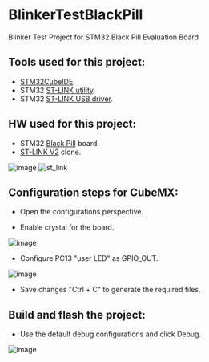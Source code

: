 # BlinkerTestBlackPill
Blinker Test Project for STM32 Black Pill Evaluation Board

## Tools used for this project:
- [STM32CubeIDE](https://www.st.com/en/development-tools/stm32cubeide.html).
- STM32 [ST-LINK utility](https://www.st.com/en/development-tools/stsw-link004.html).
- STM32 [ST-LINK USB driver](https://www.st.com/en/development-tools/stsw-link009.html).


## HW used for this project:
- STM32 [Black Pill](https://stm32-base.org/boards/STM32F401CCU6-WeAct-Black-Pill-V1.2.html) board.
- [ST-LINK V2](https://stm32-base.org/guides/connecting-your-debugger.html) clone.

![image](https://github.com/AhmedEltorky/BlinkerTestBlackPill/assets/26473614/6b16e9eb-7538-4d8f-9cc6-7f7036cfa2db)
![st_link](https://github.com/AhmedEltorky/BlinkerTestBluePill/assets/26473614/ea0bb447-8ebf-40a2-b178-9174ab8812eb)


## Configuration steps for CubeMX:

- Open the configurations perspective.

- Enable crystal for the board.

![image](https://github.com/AhmedEltorky/BlinkerTestBlackPill/assets/26473614/0709d24b-960c-4ae8-a0ee-528f3a03ed06)

- Configure PC13 "user LED" as GPIO_OUT.

![image](https://github.com/AhmedEltorky/BlinkerTestBlackPill/assets/26473614/398bc7b1-8776-433b-829d-603a23f509b5)

- Save changes "Ctrl + C" to generate the required files.

## Build and flash the project:

- Use the default debug configurations and click Debug.

![image](https://github.com/AhmedEltorky/BlinkerTestBlackPill/assets/26473614/5023365a-910b-4895-888c-70a67ce936e1)

